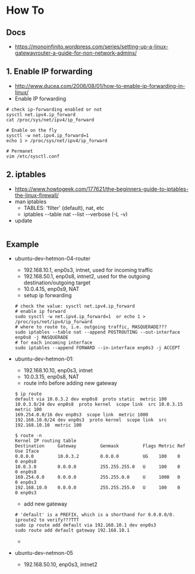 # How To
## Docs
* https://monoinfinito.wordpress.com/series/setting-up-a-linux-gatewayrouter-a-guide-for-non-network-admins/

## 1. Enable IP forwarding
* http://www.ducea.com/2006/08/01/how-to-enable-ip-forwarding-in-linux/
* Enable IP forwarding
```
# check ip-forwarding enabled or not
sysctl net.ipv4.ip_forward
cat /proc/sys/net/ipv4/ip_forward

# Enable on the fly
sysctl -w net.ipv4.ip_forward=1
echo 1 > /proc/sys/net/ipv4/ip_forward

# Permanet
vim /etc/sysctl.conf
```

## 2. iptables
* https://www.howtogeek.com/177621/the-beginners-guide-to-iptables-the-linux-firewall/
* man iptables
  * TABLES: 'filter' (default), nat, etc
  * iptables --table nat --list --verbose (-L -v)
* update
```
```

## Example
* ubuntu-dev-hetmon-04-router
  * 192.168.10.1, enp0s3, intnet, used for incoming traffic
  * 192.168.50.1, enp0s8, intnet2, used for the outgoing destination/outgoing target
  * 10.0.4.15, enp0s9, NAT
  * setup ip forwarding
  ```
  # check the value: sysctl net.ipv4.ip_forward
  # enable ip forward
  sudo sysctl -w net.ipv4.ip_forward=1  or echo 1 > /proc/sys/net/ipv4/ip_forward
  # where to route to, i.e. outgoing traffic, MASQUERADE???
  sudo iptables --table nat --append POSTROUTING --out-interface enp0s8 -j MASQUERADE
  # for each incoming interface
  sudo iptables --append FORWARD --in-interface enp0s3 -j ACCEPT
  ```

* ubuntu-dev-hetmon-01:
  * 192.168.10.10, enp0s3, intnet
  * 10.0.3.15, enp0s8, NAT
  * route info before adding new gateway
  ```
  $ ip route
  default via 10.0.3.2 dev enp0s8  proto static  metric 100
  10.0.3.0/24 dev enp0s8  proto kernel  scope link  src 10.0.3.15  metric 100
  169.254.0.0/16 dev enp0s3  scope link  metric 1000
  192.168.10.0/24 dev enp0s3  proto kernel  scope link  src 192.168.10.10  metric 100

  $ route -n
  Kernel IP routing table
  Destination     Gateway         Genmask         Flags Metric Ref    Use Iface
  0.0.0.0         10.0.3.2        0.0.0.0         UG    100    0        0 enp0s8
  10.0.3.0        0.0.0.0         255.255.255.0   U     100    0        0 enp0s8
  169.254.0.0     0.0.0.0         255.255.0.0     U     1000   0        0 enp0s3
  192.168.10.0    0.0.0.0         255.255.255.0   U     100    0        0 enp0s3
  ```
  * add new gateway
  ```
  # 'default' is a PREFIX, which is a shorthand for 0.0.0.0/0. iproute2 to verify???TTT
  sudo ip route add default via 192.168.10.1 dev enp0s3
  sudo route add default gateway 192.168.10.1

  ```
  * 

* ubuntu-dev-netmon-05
  * 192.168.50.10, enp0s3, intnet2
